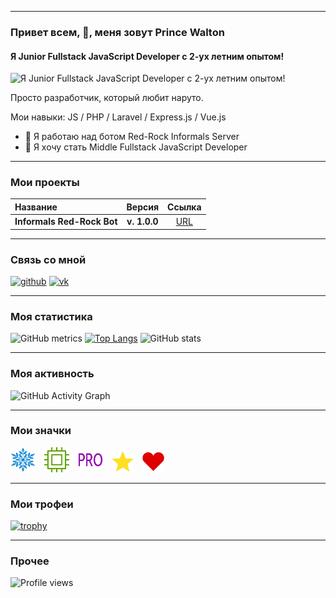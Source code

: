 ______
### Привет всем, 👋, меня зовут Prince Walton
#### Я Junior Fullstack JavaScript Developer с 2-ух летним опытом!
![Я Junior Fullstack JavaScript Developer с 2-ух летним опытом!](https://images-wixmp-ed30a86b8c4ca887773594c2.wixmp.com/f/55c2b207-5d38-4efe-91c5-5fb2066c6ac2/d58h21l-45a8712f-56f8-4e44-ab83-423197339e11.png?token=eyJ0eXAiOiJKV1QiLCJhbGciOiJIUzI1NiJ9.eyJzdWIiOiJ1cm46YXBwOjdlMGQxODg5ODIyNjQzNzNhNWYwZDQxNWVhMGQyNmUwIiwiaXNzIjoidXJuOmFwcDo3ZTBkMTg4OTgyMjY0MzczYTVmMGQ0MTVlYTBkMjZlMCIsIm9iaiI6W1t7InBhdGgiOiJcL2ZcLzU1YzJiMjA3LTVkMzgtNGVmZS05MWM1LTVmYjIwNjZjNmFjMlwvZDU4aDIxbC00NWE4NzEyZi01NmY4LTRlNDQtYWI4My00MjMxOTczMzllMTEucG5nIn1dXSwiYXVkIjpbInVybjpzZXJ2aWNlOmZpbGUuZG93bmxvYWQiXX0.m3b-Jub6buyhy7fccN3RHK5-9JmdRjT6BLlW2a7n0z0)

Просто разработчик, который любит наруто.

Мои навыки: JS / PHP / Laravel / Express.js / Vue.js

- 🔭 Я работаю над ботом Red-Rock Informals Server 
- 🌱 Я хочу стать Middle Fullstack JavaScript Developer 

______
### Мои проекты
Название | Версия | Ссылка
:-------|:---------:|:---------:
**Informals Red-Rock Bot** | **v. 1.0.0**|[URL](https://github.com/Walton-Company/Informals08)
______
### Связь со мной
[<img src='https://cdn.jsdelivr.net/npm/simple-icons@3.0.1/icons/github.svg' alt='github' height='40'>](https://github.com/prince-walton)  [<img src='https://cdn.jsdelivr.net/npm/simple-icons@3.0.1/icons/vk.svg' alt='vk' height='40'>](https://vk.com/patr6)  
______
### Моя статистика
![GitHub metrics](https://metrics.lecoq.io/prince-walton) 
[![Top Langs](https://github-readme-stats.vercel.app/api/top-langs/?username=prince-walton)](https://github.com/anuraghazra/github-readme-stats)
![GitHub stats](https://github-readme-stats.vercel.app/api?username=prince-walton&show_icons=true)
______
### Моя активность
![GitHub Activity Graph](https://activity-graph.herokuapp.com/graph?username=prince-walton)  
______
### Мои значки
<a href='https://archiveprogram.github.com/'><img src='https://raw.githubusercontent.com/acervenky/animated-github-badges/master/assets/acbadge.gif' width='40' height='40'></a> <a href='https://docs.github.com/en/developers'><img src='https://raw.githubusercontent.com/acervenky/animated-github-badges/master/assets/devbadge.gif' width='40' height='40'></a> <a href='https://github.com/pricing'><img src='https://raw.githubusercontent.com/acervenky/animated-github-badges/master/assets/pro.gif' width='40' height='40'></a> <a href='https://stars.github.com/'><img src='https://raw.githubusercontent.com/acervenky/animated-github-badges/master/assets/starbadge.gif' width='35' height='35'></a> <a href='https://docs.github.com/en/github/supporting-the-open-source-community-with-github-sponsors'><img src='https://raw.githubusercontent.com/acervenky/animated-github-badges/master/assets/sponsorbadge.gif' width='35' height='35'></a> 
______
### Мои трофеи
[![trophy](https://github-profile-trophy.vercel.app/?username=prince-walton)](https://github.com/ryo-ma/github-profile-trophy)
______
### Прочее
![Profile views](https://gpvc.arturio.dev/prince-walton) 
